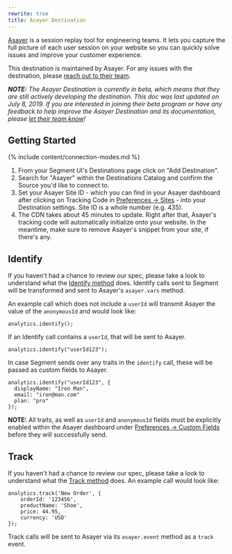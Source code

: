 ```yaml
---
rewrite: true
title: Asayer Destination
---
```

[Asayer](https://asayer.io) is a session replay tool for engineering teams. It lets you capture the full picture of each user session on your website so you can quickly solve issues and improve your customer experience.

This destination is maintained by Asayer. For any issues with the destination, please [reach out to their team](mailto:support@asayer.io).

_**NOTE:** The Asayer Destination is currently in beta, which means that they are still actively developing the destination. This doc was last updated on July 8, 2019. If you are interested in joining their beta program or have any feedback to help improve the Asayer Destination and its documentation, please [let  their team know](mailto:support@asayer.io)!_

## Getting Started

{% include content/connection-modes.md %}

1. From your Segment UI's Destinations page click on "Add Destination".
2. Search for "Asayer" within the Destinations Catalog and confirm the Source you'd like to connect to.
3. Set your Asayer Site ID - which you can find in your Asayer dashboard after clicking on Tracking Code in [Preferences -> Sites](https://app.asayer.io/client/sites) - into your Destination settings. Site ID is a whole number (e.g. 435).
4. The CDN takes about 45 minutes to update. Right after that, Asayer's tracking code will automatically initialize onto your website. In the meantime, make sure to remove Asayer's snippet from your site, if there's any.

## Identify

If you haven't had a chance to review our spec, please take a look to understand what the [Identify method](https://segment.com/docs/connections/spec/identify/) does. Identify calls sent to Segment will be transformed and sent to Asayer's `asayer.vars` method.

An example call which does not include a `userId` will transmit Asayer the value of the `anonymousId` and would look like:
```
analytics.identify();
```
If an Identify call contains a `userId`, that will be sent to Asayer.

```
analytics.identify("userId123");
```

In case Segment sends over any traits in the `identify` call, these will be passed as custom fields to Asayer.
```
analytics.identify("userId123", {
  displayName: "Iron Man",
  email: "iron@man.com"
  plan: "pro"
});
```

**NOTE:** All traits, as well as `userId` and `anonymousId` fields must be explicitly enabled within the Asayer dashboard under [Preferences -> Custom Fields](https://app.asayer.io/client/custom-fields) before they will successfully send.

## Track

If you haven't had a chance to review our spec, please take a look to understand what the [Track method](https://segment.com/docs/connections/spec/track/) does. An example call would look like:

```
analytics.track('New Order', {
    orderId: '123456',
    productName: 'Shoe',
    price: 44.95,
    currency: 'USD'
});
```

Track calls will be sent to Asayer via its `asayer.event` method as a `track` event.
